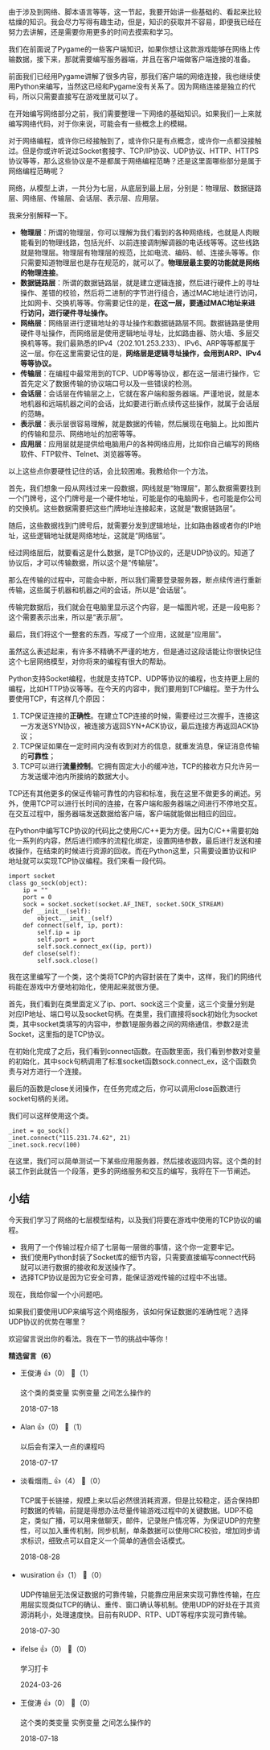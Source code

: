 由于涉及到网络、脚本语言等等，这一节起，我要开始讲一些基础的、看起来比较枯燥的知识。我会尽力写得有趣生动，但是，知识的获取并不容易，即便我已经在努力去讲解，还是需要你用更多的时间去摸索和学习。

我们在前面说了Pygame的一些客户端知识，如果你想让这款游戏能够在网络上传输数据，接下来，那就需要编写服务器端，并且在客户端做客户端连接的准备。

前面我们已经用Pygame讲解了很多内容，那我们客户端的网络连接，我也继续使用Python来编写，当然这已经和Pygame没有关系了。因为网络连接是独立的代码，所以只需要直接写在游戏里就可以了。

在开始编写网络部分之前，我们需要整理一下网络的基础知识。如果我们一上来就编写网络代码，对于你来说，可能会有一些概念上的模糊。

对于网络编程，或许你已经接触到了，或许你只是有点概念，或许你一点都没接触过。但是你或许听说过Socket套接字、TCP/IP协议、UDP协议、HTTP、HTTPS协议等等，那么这些协议是不是都属于网络编程范畴？还是这里面哪些部分是属于网络编程范畴呢？

网络，从模型上讲，一共分为七层，从底层到最上层，分别是：物理层、数据链路层、网络层、传输层、会话层、表示层、应用层。

我来分别解释一下。

- **物理层**：所谓的物理层，你可以理解为我们看到的各种网络线，也就是人肉眼能看到的物理线路，包括光纤、以前连接调制解调器的电话线等等。这些线路就是物理层。物理层有物理层的规范，比如电流、编码、帧、连接头等等。你只需要知道物理层也是存在规范的，就可以了。**物理层最主要的功能就是网络的物理连接**。
- **数据链路层**：所谓的数据链路层，就是建立逻辑连接，然后进行硬件上的寻址操作、差错的校验，然后将二进制的字节进行组合，通过MAC地址进行访问，比如网卡、交换机等等。你需要记住的是，**在这一层，要通过MAC地址来进行访问，进行硬件寻址操作。**
- **网络层**：网络层进行逻辑地址的寻址操作和数据链路层不同。数据链路是使用硬件寻址操作，而网络层是使用逻辑地址寻址，比如路由器、防火墙、多层交换机等等。我们最熟悉的IPv4（202.101.253.233）、IPv6、ARP等等都属于这一层。你在这里需要记住的是，**网络层是逻辑寻址操作，会用到ARP、IPv4等等协议。**
- **传输层**：在编程中最常用到的TCP、UDP等等协议，都在这一层进行操作，它首先定义了数据传输的协议端口号以及一些错误的检测。
- **会话层**：会话层在传输层之上，它就在客户端和服务器端。严谨地说，就是本地机器和远端机器之间的会话，比如要进行断点续传这些操作，就属于会话层的范畴。
- **表示层**：表示层很容易理解，就是数据的传输，然后展现在电脑上。比如图片的传输和显示、网络地址的加密等等。
- **应用层**：应用层就是提供给电脑用户的各种网络应用，比如你自己编写的网络软件、FTP软件、Telnet、浏览器等等。

以上这些点你要硬性记住的话，会比较困难。我教给你一个方法。

首先，我们想象一段从网线过来一段数据，网线就是“物理层”，那么数据需要找到一个门牌号，这个门牌号是一个硬件地址，可能是你的电脑网卡，也可能是你公司的交换机。这些数据需要把这些门牌地址连接起来，这就是“数据链路层”。

随后，这些数据找到门牌号后，就需要分发到逻辑地址，比如路由器或者你的IP地址，这些逻辑地址就是网络地址，这就是“网络层”。

经过网络层后，就要看这是什么数据，是TCP协议的，还是UDP协议的。知道了协议后，才可以传输数据，所以这个是“传输层”。

那么在传输的过程中，可能会中断，所以我们需要登录服务器，断点续传进行重新传输，这些属于机器和机器之间的会话，所以是“会话层”。

传输完数据后，我们就会在电脑里显示这个内容，是一幅图片呢，还是一段电影？这个需要表示出来，所以是“表示层”。

最后，我们将这个一整套的东西，写成了一个应用，这就是“应用层”。

虽然这么表述起来，有许多不精确不严谨的地方，但是通过这段话能让你很快记住这个七层网络模型，对你将来的编程有很大的帮助。

Python支持Socket编程，也就是支持TCP、UDP等协议的编程，也支持更上层的编程，比如HTTP协议等等。在今天的内容中，我们要用到TCP编程。至于为什么要使用TCP，有这样几个原因：

1. TCP保证连接的**正确性**。在建立TCP连接的时候，需要经过三次握手，连接这一方发送SYN协议，被连接方返回SYN+ACK协议，最后连接方再返回ACK协议；
2. TCP保证如果在一定时间内没有收到对方的信息，就重发消息，保证消息传输的**可靠性**；
3. TCP可以进行**流量控制**。它拥有固定大小的缓冲池，TCP的接收方只允许另一方发送缓冲池内所接纳的数据大小。

TCP还有其他更多的保证传输可靠性的内容和标准，我在这里不做更多的阐述。另外，使用TCP可以进行长时间的连接，在客户端和服务器端之间进行不停地交互。在交互过程中，服务器端发送数据给客户端，客户端就能做出相应的回应。

在Python中编写TCP协议的代码比之使用C/C++更为方便。因为C/C++需要初始化一系列的内容，然后进行顺序的流程化绑定，设置网络参数，最后进行发送和接收操作，在结束的时候进行资源的回收。而在Python这里，只需要设置协议和IP地址就可以实现TCP协议编程。我们来看一段代码。

```
import socket
class go_sock(object):
    ip = ""
    port = 0
    sock = socket.socket(socket.AF_INET, socket.SOCK_STREAM)
    def __init__(self):
        object.__init__(self)
    def connect(self, ip, port): 
        self.ip = ip
        self.port = port
        self.sock.connect_ex((ip, port))
    def close(self):
        self.sock.close()
```

我在这里编写了一个类，这个类将TCP的内容封装在了类中，这样，我们的网络代码能在游戏中方便地初始化，使用起来就很方便。

首先，我们看到在类里面定义了ip、port、sock这三个变量，这三个变量分别是对应IP地址、端口号以及socket句柄。在类里，我们直接将sock初始化为socket类，其中socket类填写的内容中，参数1是服务器之间的网络通信，参数2是流Socket，这里指的是TCP协议。

在初始化完成了之后，我们看到connect函数。在函数里面，我们看到参数对变量的初始化，其中sock句柄调用了标准socket函数sock.connect\_ex，这个函数负责与对方进行一个连接。

最后的函数是close关闭操作，在任务完成之后，你可以调用close函数进行socket句柄的关闭。

我们可以这样使用这个类。

```
_inet = go_sock()
_inet.connect("115.231.74.62", 21)
_inet.sock.recv(100)
```

在这里，我们可以简单测试一下某些应用服务器，然后接收返回内容。这个类的封装工作到此就告一个段落，更多的网络服务和交互的编写，我将在下一节阐述。

## 小结

今天我们学习了网络的七层模型结构，以及我们将要在游戏中使用的TCP协议的编程。

- 我用了一个传输过程介绍了七层每一层做的事情，这个你一定要牢记。
- 我们使用Python封装了Socket库的细节内容，只需要直接编写connect代码就可以进行数据的接收和发送操作了。
- 选择TCP协议是因为它安全可靠，能保证游戏传输的过程中不出错。

现在，我给你留一个小问题吧。

如果我们要使用UDP来编写这个网络服务，该如何保证数据的准确性呢？选择UDP协议的优势在哪里？

欢迎留言说出你的看法。我在下一节的挑战中等你！
<div><strong>精选留言（6）</strong></div><ul>
<li><span>王俊涛</span> 👍（0） 💬（1）<p>这个类的类变量 实例变量 之间怎么操作的</p>2018-07-18</li><br/><li><span>Alan</span> 👍（0） 💬（1）<p>以后会有深入一点的课程吗</p>2018-07-17</li><br/><li><span>淡看烟雨_</span> 👍（4） 💬（0）<p>TCP属于长链接，规模上来以后必然很消耗资源，但是比较稳定，适合保持即时数据的传输，前提是得想办法尽量传输游戏过程中的关键数据。UDP不稳定，类似广播，可以用来做聊天，邮件，记录账户情况等，为保证UDP的完整性，可以加入重传机制，同步机制，单条数据可以使用CRC校验，增加同步请求标识，细致点可以自定义一个简单的通信会话模式。</p>2018-08-28</li><br/><li><span>wusiration</span> 👍（1） 💬（0）<p>UDP传输层无法保证数据的可靠传输，只能靠应用层来实现可靠性传输，在应用层实现类似TCP的确认、重传、窗口确认等机制。使用UDP的好处在于其资源消耗小，处理速度快。目前有RUDP、RTP、UDT等程序实现可靠传输。</p>2018-07-30</li><br/><li><span>ifelse</span> 👍（0） 💬（0）<p>学习打卡</p>2024-03-26</li><br/><li><span>王俊涛</span> 👍（0） 💬（0）<p>这个类的类变量 实例变量 之间怎么操作的</p>2018-07-18</li><br/>
</ul>